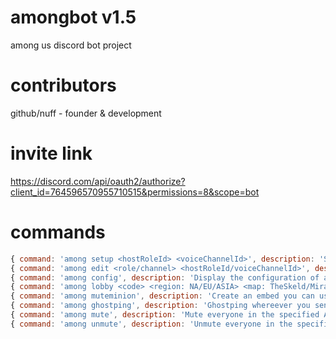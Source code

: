 # amongbot v1.5
among us discord bot project  

# contributors

github/nuff - founder & development  

# invite link

https://discord.com/api/oauth2/authorize?client_id=764596570955710515&permissions=8&scope=bot

# commands

```javascript
{ command: 'among setup <hostRoleId> <voiceChannelId>', description: 'Setup a server with the host role and voice channel ID.', example: 'among setup 201974736740155392 766736579833888848' },
{ command: 'among edit <role/channel> <hostRoleId/voiceChannelId>', description: 'Edit the host role or voice channel ID.', example: 'among edit channel 766736579833888848' },
{ command: 'among config', description: 'Display the configuration of a server.' },
{ command: 'among lobby <code> <region: NA/EU/ASIA> <map: TheSkeld/MiraHQ/Polus> <impostors: 1/2/3>  <confirmEjects: on/off> <visualTasks: on/off>', description: 'Post a lobby message.', example: 'among lobby YIDOSK NA TheSkeld 2 off off' },
{ command: 'among muteminion', description: 'Create an embed you can use to mute and unmute the voice channel using reactions.' },
{ command: 'among ghostping', description: 'Ghostping whereever you send the message!' },
{ command: 'among mute', description: 'Mute everyone in the specified Among Us voice channel.' },
{ command: 'among unmute', description: 'Unmute everyone in the specified Among Us voice channel.' }
```
